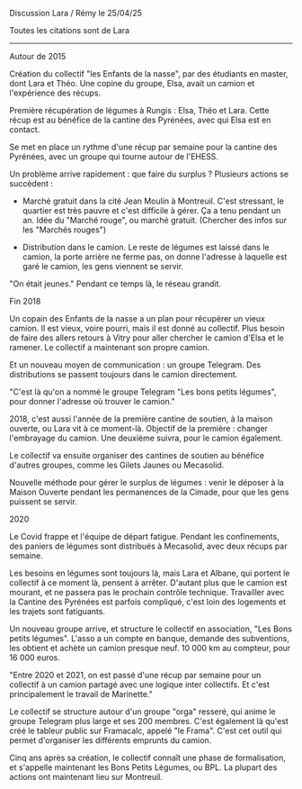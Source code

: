 Discussion Lara / Rémy le 25/04/25

Toutes les citations sont de Lara

--------------

Autour de 2015

Création du collectif "les Enfants de la nasse", par des étudiants en master, dont Lara et Théo. Une copine du groupe, Elsa, avait un camion et l'expérience des récups.

Première récupération de légumes à Rungis : Elsa, Théo et Lara. Cette récup est au bénéfice de la cantine des Pyrénées, avec qui Elsa est en contact.

Se met en place un rythme d'une récup par semaine pour la cantine des Pyrénées, avec un groupe qui tourne autour de l'EHESS.

Un problème arrive rapidement : que faire du surplus ? Plusieurs actions se succèdent :

- Marché gratuit dans la cité Jean Moulin à Montreuil. C'est stressant, le quartier est très pauvre et c'est difficile à gérer. Ça a tenu pendant un an. Idée du "Marché rouge", ou marché gratuit. (Chercher des infos sur les "Marchés rouges")

- Distribution dans le camion. Le reste de légumes est laissé dans le camion, la porte arrière ne ferme pas, on donne l'adresse à laquelle est garé le camion, les gens viennent se servir.

"On était jeunes." Pendant ce temps là, le réseau grandit.

Fin 2018

Un copain des Enfants de la nasse a un plan pour récupérer un vieux camion. Il est vieux, voire pourri, mais il est donné au collectif. Plus besoin de faire des allers retours à Vitry pour aller chercher le camion d'Elsa et le ramener. Le collectif a maintenant son propre camion.

Et un nouveau moyen de communication : un groupe Telegram. Des distributions se passent toujours dans le camion directement.

"C'est là qu'on a nommé le groupe Telegram "Les bons petits légumes", pour donner l'adresse où trouver le camion."

2018, c'est aussi l'année de la première cantine de soutien, à la maison ouverte, ou Lara vit à ce moment-là. Objectif de la première : changer l'embrayage du camion. Une deuxième suivra, pour le camion également.

Le collectif va ensuite organiser des cantines de soutien au bénéfice d'autres groupes, comme les Gilets Jaunes ou Mecasolid.

Nouvelle méthode pour gérer le surplus de légumes : venir le déposer à la Maison Ouverte pendant les permanences de la Cimade, pour que les gens puissent se servir.

2020

Le Covid frappe et l'équipe de départ fatigue. Pendant les confinements, des paniers de légumes sont distribués à Mecasolid, avec deux récups par semaine.

Les besoins en légumes sont toujours là, mais Lara et Albane, qui portent le collectif à ce moment là, pensent à arrêter. D'autant plus que le camion est mourant, et ne passera pas le prochain contrôle technique. Travailler avec la Cantine des Pyrénées est parfois compliqué, c'est loin des logements et les trajets sont fatiguants.

Un nouveau groupe arrive, et structure le collectif en association, "Les Bons petits légumes". L'asso a un compte en banque, demande des subventions, les obtient et achète un camion presque neuf. 10 000 km au compteur, pour 16 000 euros.

"Entre 2020 et 2021, on est passé d'une récup par semaine pour un collectif à un camion partagé avec une logique inter collectifs. Et c'est principalement le travail de Marinette."

Le collectif se structure autour d'un groupe "orga" resseré, qui anime le groupe Telegram plus large et ses 200 membres. C'est également là qu'est créé le tableur public sur Framacalc, appelé "le Frama". C'est cet outil qui permet d'organiser les différents emprunts du camion.

Cinq ans après sa création, le collectif connaît une phase de formalisation, et s'appelle maintenant les Bons Petits Légumes, ou BPL. La plupart des actions ont maintenant lieu sur Montreuil.





